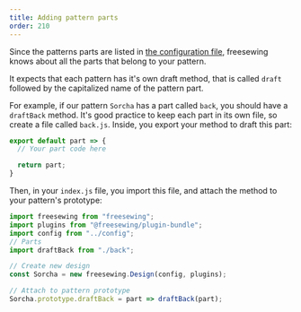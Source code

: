 ```yaml
---
title: Adding pattern parts
order: 210
---
```


Since the patterns parts are listed 
in [the configuration file](/en/docs/developer/config), freesewing knows about
all the parts that belong to your pattern.

It expects that each pattern has it's own draft method, that is called `draft`
followed by the capitalized name of the pattern part.

For example, if our pattern `Sorcha` has a part called `back`, you should
have a `draftBack` method. It's good practice to keep each part in its own
file, so create a file called `back.js`. Inside, you export your method
to draft this part:

```js
export default part => {
  // Your part code here

  return part;
}
```

Then, in your `index.js` file, you import this file, and attach the
method to your pattern's prototype:

```js
import freesewing from "freesewing";
import plugins from "@freesewing/plugin-bundle";
import config from "../config";
// Parts
import draftBack from "./back";

// Create new design
const Sorcha = new freesewing.Design(config, plugins);

// Attach to pattern prototype
Sorcha.prototype.draftBack = part => draftBack(part);
```
